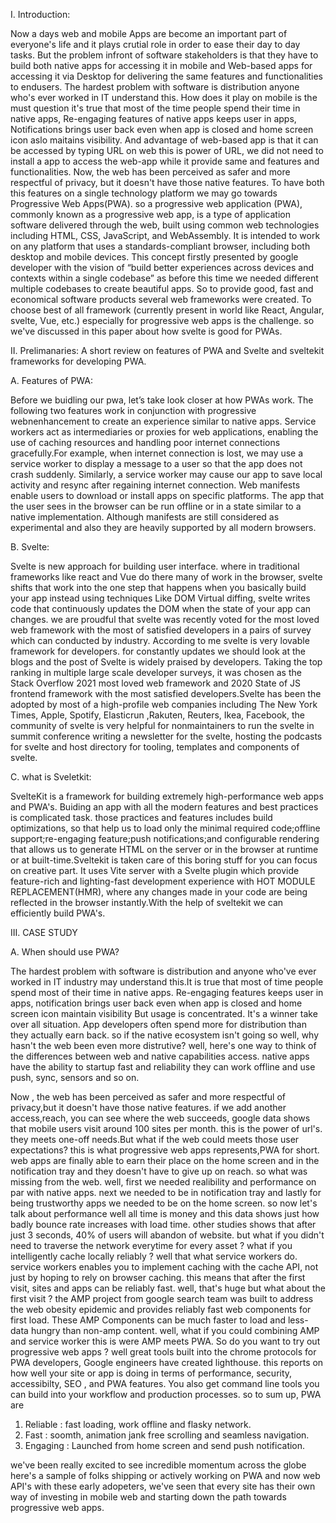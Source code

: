 












I. Introduction:

Now a days web and mobile Apps are become an important part of everyone's life and it plays crutial role in order to ease their day to day tasks. But the problem infront of software stakeholders is that they have to build both native apps for accessing it in mobile and Web-based apps for accessing it via Desktop for delivering the same features
and functionalities to endusers. The hardest problem with software is distribution anyone who's ever worked in IT understand this. How does it play on mobile is the 
must question it's true that most of the time people spend their time in native apps, Re-engaging features of native apps keeps user in apps, Notifications brings user back even when app is closed and home screen icon aslo maitains visibility. And advantage of web-based app is that it can be accessed by typing URL on web this is power of URL, we did not need to install a app to access the web-app while it provide same and features and functionalities. Now, the web has been perceived as safer and more respectful of privacy, but it doesn't have those native features. To have both this features on a single technology platform we may go towards Progressive Web Apps(PWA). so a progressive web application (PWA), commonly known as a progressive web app, is a type of application software delivered through the web, built using common web technologies including HTML, CSS, JavaScript, and WebAssembly. It is intended to work on any platform that uses a standards-compliant browser, including both desktop and mobile devices. This concept firstly presented by google developer with the vision of “build better experiences across devices and contexts within a single codebase” as before this time we needed different multiple codebases to create beautiful apps. So to provide good, fast and economical software products several web frameworks were created. To choose best of all framework (currently present in world like React, Angular, svelte, Vue, etc.) especially for progressive web apps is the challenge.
so we've discussed in this paper about how svelte is good for PWAs.


II. Prelimanaries:
A short review on features of PWA and Svelte and sveltekit frameworks for developing PWA.


A. Features of PWA:

Before we buidling our pwa, let’s take look closer at how PWAs work. The following two features work in conjunction with progressive webnenhancement to create an experience similar to native apps. Service workers act as intermediaries or proxies for web applications, enabling the use of caching resources and handling poor internet connections gracefully.For example, when internet connection is lost, we may use a service worker to display a message to a user so that the app does not crash suddenly. Similarly, a service worker may cause our app to save local activity and resync after regaining internet connection. Web manifests enable users to download or install apps on specific platforms. The app that the user sees in the browser can be run offline or in a state similar to a native implementation. Although manifests are still considered as experimental and also they are heavily supported by all modern browsers.

B. Svelte:

Svelte is new approach for building user interface. where in traditional frameworks like react and Vue do there many of work in the browser, svelte shifts that work into the one step that happens when you basically build your app instead using techniques Like DOM Virtual diffing, svelte writes code that continuously updates the DOM when the state of your app can changes. we are proudful that svelte was recently voted for the most loved web framework with the most of satisfied developers in a pairs of survey which can conducted by industry. According to me svelte is very lovable framework for developers. for constantly updates we should look at the blogs and the post of Svelte is widely praised by developers. Taking the top ranking in multiple large scale developer surveys, it was chosen as the Stack Overflow 2021 most loved web framework and 2020 State of JS frontend framework with the most satisfied developers.Svelte has been the adopted by most of a high-profile web companies including The New York Times, Apple, Spotify, Elasticrun ,Rakuten, Reuters, Ikea, Facebook, the community of svelte is very helpful for nonmaintainers to run the svelte in summit conference writing a newsletter for the svelte, hosting the podcasts for svelte and host directory for tooling, templates and components of svelte.


C. what is Sveletkit:

SvelteKit is a framework for building extremely high-performance web apps and PWA's. Buiding an app with all the modern features and best practices is complicated task. those practices and features includes build optimizations, so that help us to load only the minimal required code;offline support;re-engaging feature;push notifications;and configurable rendering that allows us to generate HTML on the server or in the browser at runtime or at built-time.Sveltekit is taken care of this boring stuff for you can focus on creative part. It uses Vite server  with a Svelte plugin which provide feature-rich and lighting-fast development experience with HOT MODULE REPLACEMENT(HMR), where any changes made in your code are being reflected in the browser instantly.With the help of sveltekit we can efficiently build PWA's.



III. CASE STUDY 

A. When should use PWA?

The hardest problem with software is distribution and anyone who've ever worked in IT industry may understand this.It is true that most of time people spend most of their time in native apps. Re-engaging features keeps user in apps, notification brings user back even when app is closed and home screen icon maintain visibility But usage is concentrated. It's a winner take over all situation. App developers often spend more for distribution than they actually earn back. so if the native ecosystem isn't going so well, why hasn't the web been even more distrutive? well, here's one way to think of the differences between web and native capabilities access. native apps have the ability to startup fast and reliability they can work offline and use push, sync, sensors and so on.

Now , the web has been perceived as safer and more respectful of privacy,but it doesn't have those native features. if we add another access,reach, you can see where the web succeeds, google data shows that mobile users visit around 100 sites per month. this is the power of url's. they meets one-off needs.But what if the web could meets those user expectations? this is what progressive web apps represents,PWA for short. web apps are finally able to earn their place on the home screen and in the notification tray and they doesn't have to give up on reach. so what was missing from the web. well, first we needed realibility and performance on par with native apps. next we needed to be in notification tray and lastly for being trustworthy apps we needed to be on the home screen. so now let's talk about performance well all time is money and this data shows just how badly bounce rate increases with load time. other studies shows that after just 3 seconds, 40% of users will abandon of website. but what if you didn't need to traverse the network everytime for every asset ? what if you intelligently cache locally reliably ? well that what service workers do. service workers enables you to implement caching with the cache API, not just by hoping to rely on browser caching. this means that after the first visit, sites and apps can be reliably fast. well, that's huge but what about the first visit ? the AMP project from google search team was built to address the web obesity epidemic and provides reliably fast web components for first load. These AMP Components can be much faster to load and less-data hungry than non-amp content. well, what if you could combining AMP and service worker this is were AMP meets PWA. So do you want to try out progressive web apps ? well great tools built into the chrome protocols for PWA developers, Google engineers have created lighthouse. this reports on how well your site or app is doing in terms of performance, security, accessibilty, SEO , and PWA features. You also get command line tools you can build into your workflow and production processes. so to sum up, PWA are 

1. Reliable : fast loading, work offline and flasky network.
2. Fast : soomth, animation jank free scrolling and seamless navigation. 
3. Engaging : Launched from home screen and send push notification.

we've been really excited to see incredible momentum across the globe here's a sample of folks shipping or actively working on PWA and now web API's  with these early adopeters, we've seen that every site has their own way of investing in mobile web and starting down the path towards progressive web apps.









